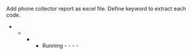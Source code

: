 Add phone collector report as excel file.
Define keyword to extract each code.
- - - - Running - - - -
